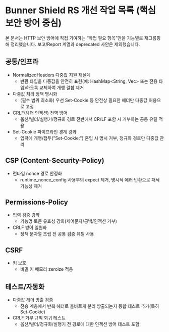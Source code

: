 # Bunner Shield RS 개선 작업 목록 (핵심 보안 방어 중심)

본 문서는 HTTP 보안 방어에 직접 기여하는 “작업 필요 항목”만을 기능별로 재그룹핑해 정리했습니다. 보고/Report 계열과 deprecated 사안은 제외했습니다.

## 공통/인프라

- NormalizedHeaders 다중값 지원 재설계
  - 반환 타입을 다중값을 안전히 표현(예: HashMap<String, Vec<String>> 또는 전용 타입)하도록 교체하여 개행 결합 제거
- 다중값 처리 정책 명시화
  - (필수 범위 최소화) 우선 Set-Cookie 등 안전상 필요한 헤더만 다중값 허용으로 고정
- CRLF(헤더 인젝션) 전역 방어
  - 옵션/빌더/실행기/정규화 경로 전반에서 CR/LF 포함 시 거부하는 공통 유틸 적용
- Set-Cookie 파이프라인 경계 강화
  - 입력에 개행/접두("Set-Cookie:") 혼입 시 명시 거부, 정규화 경로만 다중값 관리

## CSP (Content-Security-Policy)

- 런타임 nonce 경로 안정화
  - runtime_nonce_config 사용부의 expect 제거, 명시적 에러 반환으로 패닉 가능성 제거

## Permissions-Policy

- 입력 검증 강화
  - 기능명·토큰 유효성 강화(제어문자/공백/인젝션 거부)
- CRLF 방어 일원화
  - 정책 문자열 조립 전 공통 검증 유틸 사용

## CSRF

- 키 보호
  - 비밀 키 메모리 zeroize 적용

## 테스트/자동화

- 다중값 헤더 방출 검증
  - 전송 계층에서 반복 헤더로 올바르게 분리 방출되는지 통합 테스트 추가(특히 Set-Cookie)
- CRLF 거부 규칙 회귀 테스트
  - 옵션/빌더/정규화/실행기 전 경로에 대한 인젝션 방어 테스트 포함
 

 
